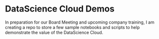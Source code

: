 # DataScience Cloud Demos
In preparation for our Board Meeting and upcoming company training, I am creating a repo to store a few sample notebooks and scripts to help demonstrate the value of the DataScience Cloud.
